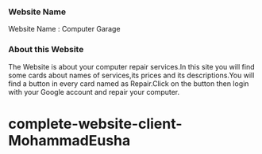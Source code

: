 ### Website Name

Website Name : Computer Garage

### About this Website

The Website is about your computer repair services.In this site you will find some cards about names of services,its prices and its descriptions.You will find a button in every card named as Repair.Click on the button then login with your Google account and repair your computer.

# complete-website-client-MohammadEusha
